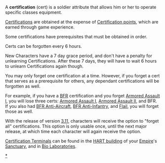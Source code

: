 A **certification** (cert) is a soldier attribute that allows him or her
to operate specific classes equipment.

[Certifications](/Certifications "wikilink") are obtained at the expense
of [Certification points](/Certification_points "wikilink"), which are
earned through game experience.

Some certifications have prerequisites that must be obtained in order.

Certs can be forgotten every 6 hours.

New Characters have a 7 day grace period, and don't have a penalty for
unlearning Certifications. After these 7 days, they will have to wait 6
hours to unlearn Certifications again though.

You may only forget one certification at a time. However, if you forget
a cert that serves as a prerequisite for others, any dependant
certifications will be forgotten as well.

For example, if you have a [BFR](/BFR "wikilink") certification and you
forget [Armored Assault I](/Armored_Assault_I "wikilink"), you will lose
three certs: [Armored Assault I](/Armored_Assault_I "wikilink"), [Armored
Assault II](/Armored_Assault_II "wikilink"), and BFR. If you also had
[BFR Anti-Aircraft](/BFR_Anti-Aircraft "wikilink"), [BFR
Anti-Infantry](/BFR_Anti-Infantry "wikilink"), and
[Flail](/Flail "wikilink"), you will forget those as well.

With the release of version [3.11](/3.11 "wikilink"), characters will
receive the option to "forget all" certifications. This option is only
usable once, until the next major release, at which time each character
will again receive the option.

[Certification Terminals](/Certification_Terminal "wikilink") can be
found in the [HART building](/HART_building "wikilink") of your
[Empire](/Empire "wikilink")'s [Sanctuary](/Sanctuary "wikilink"), and in
[Bio Laboratories](/Bio_Laboratory "wikilink").

[\*](/Category:Certification "wikilink")

